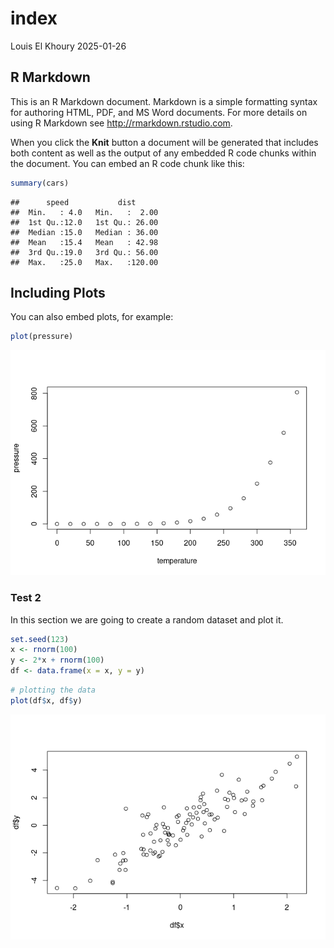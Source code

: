 index
================
Louis El Khoury
2025-01-26

## R Markdown

This is an R Markdown document. Markdown is a simple formatting syntax
for authoring HTML, PDF, and MS Word documents. For more details on
using R Markdown see <http://rmarkdown.rstudio.com>.

When you click the **Knit** button a document will be generated that
includes both content as well as the output of any embedded R code
chunks within the document. You can embed an R code chunk like this:

``` r
summary(cars)
```

    ##      speed           dist       
    ##  Min.   : 4.0   Min.   :  2.00  
    ##  1st Qu.:12.0   1st Qu.: 26.00  
    ##  Median :15.0   Median : 36.00  
    ##  Mean   :15.4   Mean   : 42.98  
    ##  3rd Qu.:19.0   3rd Qu.: 56.00  
    ##  Max.   :25.0   Max.   :120.00

## Including Plots

You can also embed plots, for example:

``` r
plot(pressure)
```

![](index_files/figure-gfm/pressure-1.png)<!-- -->

### Test 2

In this section we are going to create a random dataset and plot it.

``` r
set.seed(123)
x <- rnorm(100)
y <- 2*x + rnorm(100)
df <- data.frame(x = x, y = y)
```

``` r
# plotting the data
plot(df$x, df$y)
```

![](index_files/figure-gfm/unnamed-chunk-2-1.png)<!-- -->
